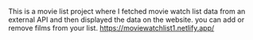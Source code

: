 This is a movie list project where I fetched movie watch list data from an external API and then displayed the data on the website. you can add or remove films from your list.                                                                                                https://moviewatchlist1.netlify.app/      
 
